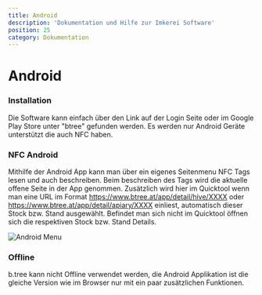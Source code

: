 ```yaml
---
title: Android
description: 'Dokumentation und Hilfe zur Imkerei Software'
position: 25
category: Dokumentation
---
```

# Android

### Installation

Die Software kann einfach über den Link auf der Login Seite oder im Google Play Store unter "btree" gefunden werden. Es werden nur Android Geräte unterstützt die auch NFC haben.

### NFC Android

Mithilfe der Android App kann man über ein eigenes Seitenmenu NFC Tags lesen und auch beschreiben. Beim beschreiben des Tags wird die aktuelle offene Seite in der App genommen. Zusätzlich wird hier im Quicktool wenn man eine URL im Format https://www.btree.at/app/detail/hive/XXXX oder https://www.btree.at/app/detail/apiary/XXXX einliest, automatisch dieser Stock bzw. Stand ausgewählt. Befindet man sich nicht im Quicktool öffnen sich die respektiven Stock bzw. Stand Details.

<img src="./img//android_nfc.jpg" alt="Android Menu" loading="lazy">

### Offline

b.tree kann nicht Offline verwendet werden, die Android Applikation ist die gleiche Version wie im Browser nur mit ein paar zusätzlichen Funktionen.
